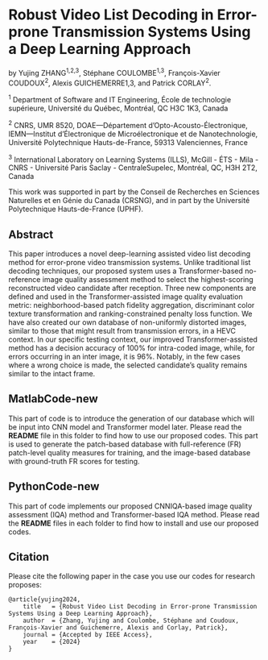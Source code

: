 # Robust Video List Decoding in Error-prone Transmission Systems Using a Deep Learning Approach
by Yujing ZHANG<sup>1,2,3</sup>, Stéphane COULOMBE<sup>1,3</sup>, François-Xavier COUDOUX<sup>2</sup>, Alexis GUICHEMERRE1,3, and Patrick CORLAY<sup>2</sup>.

<sup>1</sup> Department of Software and IT Engineering, École de technologie supérieure, Université du Québec, Montréal, QC H3C 1K3, Canada

<sup>2</sup> CNRS, UMR 8520, DOAE—Département d’Opto-Acousto-Électronique, IEMN—Institut d’Électronique de Microélectronique et de Nanotechnologie, Université Polytechnique Hauts-de-France, 59313 Valenciennes, France

<sup>3</sup> International Laboratory on Learning Systems (ILLS), McGill - ÉTS - Mila - CNRS - Université Paris Saclay - CentraleSupelec, Montréal, QC, H3H 2T2, Canada

This work was supported in part by the Conseil de Recherches en Sciences Naturelles et en Génie du Canada (CRSNG), and in part by the Université Polytechnique Hauts-de-France (UPHF).

## Abstract
This paper introduces a novel deep-learning assisted video list decoding method for error-prone video transmission systems. Unlike traditional list decoding techniques, our proposed system uses a Transformer-based no-reference image quality assessment method to select the highest-scoring reconstructed video candidate after reception. Three new components are defined and used in the Transformer-assisted image quality evaluation metric: neighborhood-based patch fidelity aggregation, discriminant color texture transformation and ranking-constrained penalty loss function. We have also created our own database of non-uniformly distorted images, similar to those that might result from transmission errors, in a HEVC context. In our specific testing context, our improved Transformer-assisted method has a decision accuracy of 100% for intra-coded image, while, for errors occurring in an inter image, it is 96%. Notably, in the few cases where a wrong choice is made, the selected candidate’s quality remains similar to the intact frame.


## MatlabCode-new
This part of code is to introduce the generation of our database which will be input into CNN model and Transformer model later. Please read the **README** file in this folder to find how to use our proposed codes. This part is used to generate the patch-based database with full-reference (FR) patch-level quality measures for training, and the image-based database with ground-truth FR scores for testing.

## PythonCode-new
This part of code implements our proposed CNNIQA-based image quality assessment (IQA) method and Transformer-based IQA method. Please read the **README** files in each folder to find how to install and use our proposed codes. 

## Citation
Please cite the following paper in the case you use our codes for research proposes:
```
@article{yujing2024,
    title   = {Robust Video List Decoding in Error-prone Transmission Systems Using a Deep Learning Approach},
    author  = {Zhang, Yujing and Coulombe, Stéphane and Coudoux, François-Xavier and Guichemerre, Alexis and Corlay, Patrick},
    journal = {Accepted by IEEE Access},
    year    = {2024}
}
```
